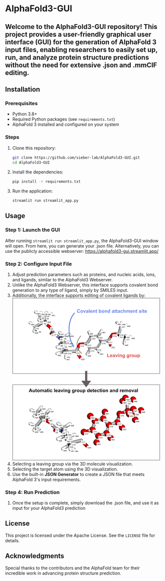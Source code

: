 # AlphaFold3-GUI

Welcome to the AlphaFold3-GUI repository! This project provides a user-friendly graphical user interface (GUI) for the generation of AlphaFold 3 input files, enabling researchers to easily set up, run, and analyze protein structure predictions without the need for extensive .json and .mmCIF editing.
---
## Installation

### Prerequisites
- Python 3.8+
- Required Python packages (see `requirements.txt`)
- AlphaFold 3 installed and configured on your system

### Steps
1. Clone this repository:
   ```bash
   git clone https://github.com/sieber-lab/AlphaFold3-GUI.git
   cd AlphaFold3-GUI
   ```
2. Install the dependencies:
   ```bash
   pip install -r requirements.txt
   ```
3. Run the application:
   ```bash
   streamlit run streamlit_app.py
   ```

## Usage

### Step 1: Launch the GUI
After running `streamlit run streamlit_app.py`, the AlphaFold3-GUI window will open. From here, you can generate your .json file.
Alternatively, you can use the publicly accessible webserver: https://alphafold3-gui.streamlit.app/ 

### Step 2: Configure Input File
1. Adjust prediction parameters such as proteins, and nucleic acids, ions, and ligands, similar to the AlphaFold3 Webserver.
2. Unlike the AlphaFold3 Webserver, this interface supports covalent bond generation to any type of ligand, simply by SMILES input.
3. Additionally, the interface supports editing of covalent ligands by:
![AlphaFold3-GUI Screenshot](images/leaving_group_af.jpg)
5. Selecting a leaving group via the 3D molecule visualization.
6. Selecting the target atom using the 3D visualization.
7. Use the built-in **JSON Generator** to create a JSON file that meets AlphaFold 3's input requirements.

### Step 4: Run Prediction
1. Once the setup is complete, simply download the .json file, and use it as input for your AlphaFold3 prediction

## License

This project is licensed under the Apache License. See the `LICENSE` file for details.

## Acknowledgments

Special thanks to the contributors and the AlphaFold team for their incredible work in advancing protein structure prediction.

